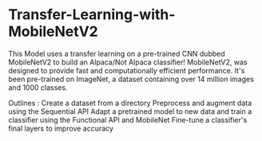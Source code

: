 # Transfer-Learning-with-MobileNetV2

This Model uses a transfer learning on a pre-trained CNN dubbed MobileNetV2 to build an Alpaca/Not Alpaca classifier! 
MobileNetV2, was designed to provide fast and computationally efficient performance. It's been pre-trained on ImageNet, a dataset containing over 14 million images and 1000 classes.

Outlines  :
Create a dataset from a directory
Preprocess and augment data using the Sequential API
Adapt a pretrained model to new data and train a classifier using the Functional API and MobileNet
Fine-tune a classifier's final layers to improve accuracy
